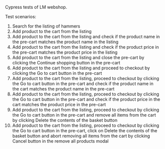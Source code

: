 Cypress tests of LM webshop.

Test scenarios:
1. Search for the listing of hammers
2. Add product to the cart from the listing
3. Add product to the cart from the listing and check if the product name in the pre-cart matches the product name in the listing
4. Add product to the cart from the listing and check if the product price in the pre-cart matches the product price in the listing
5. Add product to the cart from the listing and close the pre-cart by clicking the Continue shopping button in the pre-cart
6. Add product to the cart from the listing and proceed to checkout by clicking the Go to cart button in the pre-cart
7. Add product to the cart from the listing, proceed to checkout by clicking the Go to cart button in the pre-cart and check if the product name in the cart matches the product name in the pre-cart
8. Add product to the cart from the listing, proceed to checkout by clicking the Go to cart button in the pre-cart and check if the product price in the cart matches the product price in the pre-cart
9. Add product to the cart from the listing, proceed to checkout by clicking the Go to cart button in the pre-cart and remove all items from the cart by clicking Delete the contents of the basket button
10. Add product to the cart from the listing, proceed to checkout by clicking the Go to cart button in the pre-cart, click on Delete the contents of the basket button and abort removing all items from the cart by clicking Cancel button in the remove all products modal
